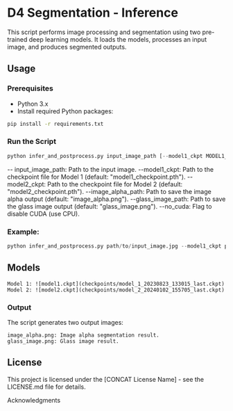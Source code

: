 # D4 Segmentation - Inference

This script performs image processing and segmentation using two pre-trained deep learning models. It loads the models, processes an input image, and produces segmented outputs.

## Usage

### Prerequisites

- Python 3.x
- Install required Python packages:

```bash
pip install -r requirements.txt
```

### Run the Script
```python
python infer_and_postprocess.py input_image_path [--model1_ckpt MODEL1_CHECKPOINT] [--model2_ckpt MODEL2_CHECKPOINT] [--image_alpha_path IMAGE_ALPHA_OUTPUT] [--glass_image_path GLASS_IMAGE_OUTPUT] [--no_cuda]
```
-- input_image_path: Path to the input image.
--model1_ckpt: Path to the checkpoint file for Model 1 (default: "model1_checkpoint.pth").
--model2_ckpt: Path to the checkpoint file for Model 2 (default: "model2_checkpoint.pth").
--image_alpha_path: Path to save the image alpha output (default: "image_alpha.png").
--glass_image_path: Path to save the glass image output (default: "glass_image.png").
--no_cuda: Flag to disable CUDA (use CPU).

### Example: 

```python
python infer_and_postprocess.py path/to/input_image.jpg --model1_ckpt path/to/model1_checkpoint.pth --model2_ckpt path/to/model2_checkpoint.pth --image_alpha_path output/image_alpha.png --glass_image_path output/glass_image.png --no_cuda
```

## Models
    Model 1: ![model1.ckpt](checkpoints/model_1_20230823_133015_last.ckpt)
    Model 2: ![model2.ckpt](checkpoints/model_2_20240102_155705_last.ckpt)
### Output
The script generates two output images:

    image_alpha.png: Image alpha segmentation result.
    glass_image.png: Glass image result.

## License
This project is licensed under the [CONCAT License Name] - see the LICENSE.md file for details.

Acknowledgments
